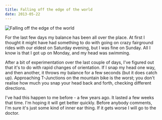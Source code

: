 ```yaml
---
title: Falling off the edge of the world
date: 2013-05-22
---
```


![Falling off the edge of the world](https://source.unsplash.com/gp8BLyaTaA0/1600x900)

For the last few days my balance has been all over the place. At first I thought it might have had something to do with going on crazy fairground rides with our eldest on Saturday evening, but I was fine on Sunday. All I know is that I got up on Monday, and my head was swimming.

After a bit of experimentation over the last couple of days, I've figured out that it's to do with rapid changes of orientation. If I snap my head one way, and then another, it throws my balance for a few seconds (but it does catch up). Approaching T-Junctions on the mountain bike is the worst; you don't realise how much you snap your head back and forth, checking different directions.

I've had this happen to me before - a few years ago. It lasted a few weeks that time. I'm hoping it will get better quickly. Before anybody comments, I'm sure it's just some kind of inner ear thing. If it gets worse I will go to the doctor.